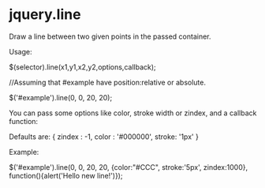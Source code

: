 jquery.line
===========

Draw a line between two given points in the passed container.

Usage:

$(selector).line(x1,y1,x2,y2,options,callback);

//Assuming that #example have position:relative or absolute.

$('#example').line(0, 0, 20, 20);

You can pass some options like color, stroke width or zindex, and a callback function:

Defaults are:
  { zindex : -1,
    color : '#000000',
    stroke: '1px'
  }

Example: 

$('#example').line(0, 0, 20, 20, {color:"#CCC", stroke:'5px', zindex:1000}, function(){alert('Hello new line!')});

